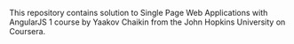 
This repository contains solution to Single Page Web Applications with AngularJS 1 course by Yaakov Chaikin from the John Hopkins University on Coursera.
